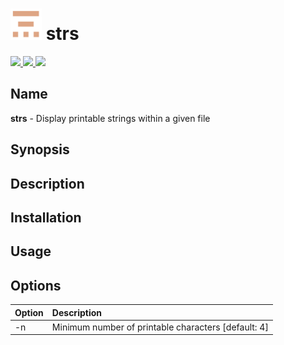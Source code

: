 <h1 align="left">
  <a href="https://github.com/brenw0rth/strs"><img src="identicon.png" width=50></a>
  strs
</h1>

<p align="left">
  <a href="https://www.rust-lang.org/">
    <img src="https://img.shields.io/badge/Made%20with-Rust-1f425f.svg">
  </a>
  <a href="https://gitHub.com/brenw0rth/strs/stargazers/">
    <img src="https://badgen.net/github/stars/brenw0rth/strs">
  </a>
  <a href="https://gitHub.com/brenw0rth/strs/network/members">
    <img src="https://badgen.net/github/forks/brenw0rth/strs">
  </a>
</p>

## Name
**strs** - Display printable strings within a given file

## Synopsis

## Description

## Installation

## Usage

## Options

| Option         | Description
| :------------- | :----------
| -n             | Minimum number of printable characters [default: 4]
